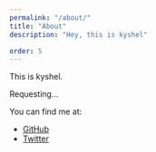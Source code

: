 ```yaml
---
permalink: "/about/"
title: "About"
description: "Hey, this is kyshel"

order: 5
---
```

This is kyshel.

Requesting...

You can find me at:

- [GitHub](https://github.com/kyshel)
- [Twitter](https://twitter.com/kyshel2016)

